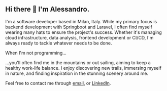 ## Hi there 👋 I'm Alessandro.
I'm a software developer based in Milan, Italy. While my primary focus is backend development with Springboot and Laravel, I often find myself wearing many hats to ensure the project's success. Whether it's managing cloud infrastructure, data analysis, frontend development or CI/CD, I'm always ready to tackle whatever needs to be done.

When I'm not programming…

...you'll often find me in the mountains or out sailing, aiming to keep a healthy work-life balance. I enjoy discovering new trails, immersing myself in nature, and finding inspiration in the stunning scenery around me.

Feel free to contact me through [email](a.curia33@gmail.com), or [LinkedIn](https://www.linkedin.com/in/alessandro-curia-176253133]).

<!--
**AlessandroCuria/AlessandroCuria** is a ✨ _special_ ✨ repository because its `README.md` (this file) appears on your GitHub profile.

Here are some ideas to get you started:

- 🔭 I’m currently working on ...
- 🌱 I’m currently learning ...
- 👯 I’m looking to collaborate on ...
- 🤔 I’m looking for help with ...
- 💬 Ask me about ...
- 📫 How to reach me: ...
- 😄 Pronouns: ...
- ⚡ Fun fact: ...
- 
-->
